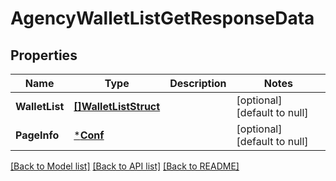 # AgencyWalletListGetResponseData

## Properties
Name | Type | Description | Notes
------------ | ------------- | ------------- | -------------
**WalletList** | [**[]WalletListStruct**](wallet_list_struct.md) |  | [optional] [default to null]
**PageInfo** | [***Conf**](conf.md) |  | [optional] [default to null]

[[Back to Model list]](../README.md#documentation-for-models) [[Back to API list]](../README.md#documentation-for-api-endpoints) [[Back to README]](../README.md)


